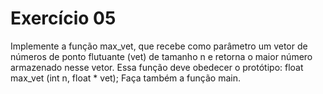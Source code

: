 # Exercício 05

Implemente a função max_vet, que recebe como parâmetro um vetor de números de ponto
flutuante (vet) de tamanho n e retorna o maior número armazenado nesse vetor. Essa função deve
obedecer o protótipo: float max_vet (int n, float * vet);
Faça também a função main.